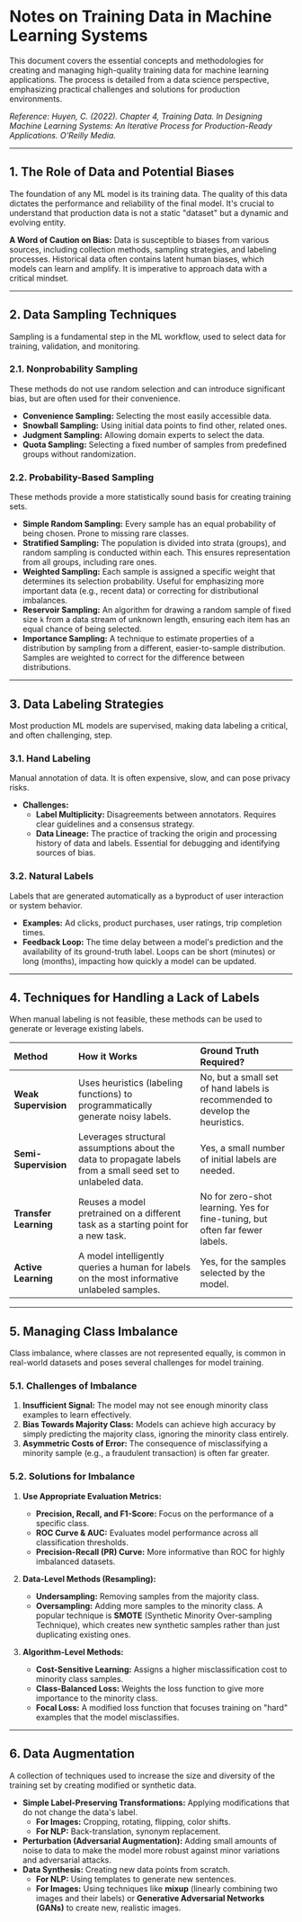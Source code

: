 
# Notes on Training Data in Machine Learning Systems

This document covers the essential concepts and methodologies for creating and managing high-quality training data for machine learning applications. The process is detailed from a data science perspective, emphasizing practical challenges and solutions for production environments.

*Reference: Huyen, C. (2022). Chapter 4, Training Data. In Designing Machine Learning Systems: An Iterative Process for Production-Ready Applications. O'Reilly Media.*

---

## 1. The Role of Data and Potential Biases

The foundation of any ML model is its training data. The quality of this data dictates the performance and reliability of the final model. It's crucial to understand that production data is not a static "dataset" but a dynamic and evolving entity.

**A Word of Caution on Bias:** Data is susceptible to biases from various sources, including collection methods, sampling strategies, and labeling processes. Historical data often contains latent human biases, which models can learn and amplify. It is imperative to approach data with a critical mindset.

---

## 2. Data Sampling Techniques

Sampling is a fundamental step in the ML workflow, used to select data for training, validation, and monitoring.

### 2.1. Nonprobability Sampling

These methods do not use random selection and can introduce significant bias, but are often used for their convenience.

-   **Convenience Sampling:** Selecting the most easily accessible data.
-   **Snowball Sampling:** Using initial data points to find other, related ones.
-   **Judgment Sampling:** Allowing domain experts to select the data.
-   **Quota Sampling:** Selecting a fixed number of samples from predefined groups without randomization.

### 2.2. Probability-Based Sampling

These methods provide a more statistically sound basis for creating training sets.

-   **Simple Random Sampling:** Every sample has an equal probability of being chosen. Prone to missing rare classes.
-   **Stratified Sampling:** The population is divided into strata (groups), and random sampling is conducted within each. This ensures representation from all groups, including rare ones.
-   **Weighted Sampling:** Each sample is assigned a specific weight that determines its selection probability. Useful for emphasizing more important data (e.g., recent data) or correcting for distributional imbalances.
-   **Reservoir Sampling:** An algorithm for drawing a random sample of fixed size `k` from a data stream of unknown length, ensuring each item has an equal chance of being selected.
-   **Importance Sampling:** A technique to estimate properties of a distribution by sampling from a different, easier-to-sample distribution. Samples are weighted to correct for the difference between distributions.

---

## 3. Data Labeling Strategies

Most production ML models are supervised, making data labeling a critical, and often challenging, step.

### 3.1. Hand Labeling

Manual annotation of data. It is often expensive, slow, and can pose privacy risks.

-   **Challenges:**
    -   **Label Multiplicity:** Disagreements between annotators. Requires clear guidelines and a consensus strategy.
    -   **Data Lineage:** The practice of tracking the origin and processing history of data and labels. Essential for debugging and identifying sources of bias.

### 3.2. Natural Labels

Labels that are generated automatically as a byproduct of user interaction or system behavior.

-   **Examples:** Ad clicks, product purchases, user ratings, trip completion times.
-   **Feedback Loop:** The time delay between a model's prediction and the availability of its ground-truth label. Loops can be short (minutes) or long (months), impacting how quickly a model can be updated.

---

## 4. Techniques for Handling a Lack of Labels

When manual labeling is not feasible, these methods can be used to generate or leverage existing labels.

| Method             | How it Works                                                                                             | Ground Truth Required?                                                       |
| :----------------- | :------------------------------------------------------------------------------------------------------- | :--------------------------------------------------------------------------- |
| **Weak Supervision**   | Uses heuristics (labeling functions) to programmatically generate noisy labels.                          | No, but a small set of hand labels is recommended to develop the heuristics. |
| **Semi-Supervision** | Leverages structural assumptions about the data to propagate labels from a small seed set to unlabeled data. | Yes, a small number of initial labels are needed.                            |
| **Transfer Learning**  | Reuses a model pretrained on a different task as a starting point for a new task.                        | No for zero-shot learning. Yes for fine-tuning, but often far fewer labels.  |
| **Active Learning**    | A model intelligently queries a human for labels on the most informative unlabeled samples.               | Yes, for the samples selected by the model.                                  |

---

## 5. Managing Class Imbalance

Class imbalance, where classes are not represented equally, is common in real-world datasets and poses several challenges for model training.

### 5.1. Challenges of Imbalance

1.  **Insufficient Signal:** The model may not see enough minority class examples to learn effectively.
2.  **Bias Towards Majority Class:** Models can achieve high accuracy by simply predicting the majority class, ignoring the minority class entirely.
3.  **Asymmetric Costs of Error:** The consequence of misclassifying a minority sample (e.g., a fraudulent transaction) is often far greater.

### 5.2. Solutions for Imbalance

1.  **Use Appropriate Evaluation Metrics:**
    -   **Precision, Recall, and F1-Score:** Focus on the performance of a specific class.
    -   **ROC Curve & AUC:** Evaluates model performance across all classification thresholds.
    -   **Precision-Recall (PR) Curve:** More informative than ROC for highly imbalanced datasets.

2.  **Data-Level Methods (Resampling):**
    -   **Undersampling:** Removing samples from the majority class.
    -   **Oversampling:** Adding more samples to the minority class. A popular technique is **SMOTE** (Synthetic Minority Over-sampling Technique), which creates new synthetic samples rather than just duplicating existing ones.

3.  **Algorithm-Level Methods:**
    -   **Cost-Sensitive Learning:** Assigns a higher misclassification cost to minority class samples.
    -   **Class-Balanced Loss:** Weights the loss function to give more importance to the minority class.
    -   **Focal Loss:** A modified loss function that focuses training on "hard" examples that the model misclassifies.

---

## 6. Data Augmentation

A collection of techniques used to increase the size and diversity of the training set by creating modified or synthetic data.

-   **Simple Label-Preserving Transformations:** Applying modifications that do not change the data's label.
    -   **For Images:** Cropping, rotating, flipping, color shifts.
    -   **For NLP:** Back-translation, synonym replacement.
-   **Perturbation (Adversarial Augmentation):** Adding small amounts of noise to data to make the model more robust against minor variations and adversarial attacks.
-   **Data Synthesis:** Creating new data points from scratch.
    -   **For NLP:** Using templates to generate new sentences.
    -   **For Images:** Using techniques like **mixup** (linearly combining two images and their labels) or **Generative Adversarial Networks (GANs)** to create new, realistic images.

